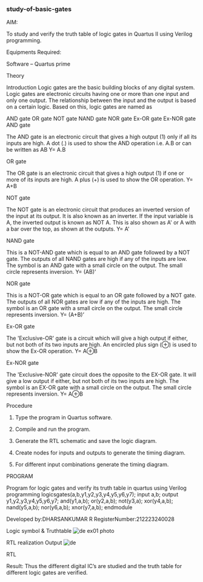 ### study-of-basic-gates

AIM: 

To study and verify the truth table of logic gates in Quartus II using Verilog programming.

Equipments Required:

Software – Quartus prime 

Theory

Introduction Logic gates are the basic building blocks of any digital system. Logic gates are electronic circuits having one or more than one input and only one output. The relationship between the input and the output is based on a certain logic. Based on this, logic gates are named as

AND gate OR gate NOT gate NAND gate NOR gate Ex-OR gate Ex-NOR gate
AND gate

The AND gate is an electronic circuit that gives a high output (1) only if all its inputs are high. A dot (.) is used to show the AND operation i.e. A.B or can be written as AB
Y= A.B

OR gate

The OR gate is an electronic circuit that gives a high output (1) if one or more of its inputs are high. A plus (+) is used to show the OR operation.
Y= A+B

NOT gate

The NOT gate is an electronic circuit that produces an inverted version of the input at its output. It is also known as an inverter. If the input variable is A, the inverted output is known as NOT A. This is also shown as A' or A with a bar over the top, as shown at the outputs.
Y= A'

NAND gate

This is a NOT-AND gate which is equal to an AND gate followed by a NOT gate. The outputs of all NAND gates are high if any of the inputs are low. The symbol is an AND gate with a small circle on the output. The small circle represents inversion.
Y= (AB)’

NOR gate

This is a NOT-OR gate which is equal to an OR gate followed by a NOT gate. The outputs of all NOR gates are low if any of the inputs are high. The symbol is an OR gate with a small circle on the output. The small circle represents inversion.
Y= (A+B)’

Ex-OR gate

The 'Exclusive-OR' gate is a circuit which will give a high output if either, but not both of its two inputs are high. An encircled plus sign (⊕) is used to show the Ex-OR operation.
Y= A⊕B

Ex-NOR gate

The 'Exclusive-NOR' gate circuit does the opposite to the EX-OR gate. It will give a low output if either, but not both of its two inputs are high. The symbol is an EX-OR gate with a small circle on the output. The small circle represents inversion.
Y= A⊕B

Procedure

1.	Type the program in Quartus software.

2.	Compile and run the program.

3.	Generate the RTL schematic and save the logic diagram.

4.	Create nodes for inputs and outputs to generate the timing diagram.

5.	For different input combinations generate the timing diagram.


PROGRAM

Program for logic gates and verify its truth table in quartus using Verilog programming
logicsgates(a,b,y1,y2,y3,y4,y5,y6,y7); 
input a,b; 
output y1,y2,y3,y4,y5,y6,y7;
and(y1,a,b);
or(y2,a,b); 
not(y3,a);
xor(y4,a,b); 
nand(y5,a,b); 
nor(y6,a,b);
xnor(y7,a,b); 
endmodule

 Developed by:DHARSANKUMAR R RegisterNumber:212223240028 
 
Logic symbol & Truthtable
![de ex01 photo](https://github.com/DHARSAN23014208/study-of-basic-gates/assets/149365413/fa09a100-142c-4efa-8250-8c7be35c7c5e)

RTL realization Output
![de](https://github.com/DHARSAN23014208/study-of-basic-gates/assets/149365413/a767a92d-d3e7-4691-a163-b9acbd85e046)

RTL

Result:
Thus the different digital IC’s are studied and the truth table for different logic gates are verified.

